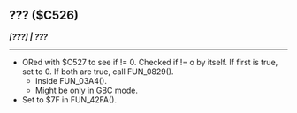 ## ??? ($C526)
___[???] | ???___

---

- ORed with $C527 to see if != 0. Checked if != o by itself. If first is true, set to 0. If both are true, call FUN_0829().
	- Inside FUN_03A4().
	- Might be only in GBC mode.
- Set to $7F in FUN_42FA().